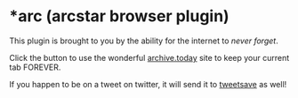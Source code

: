 \*arc (arcstar browser plugin)
=====================================================

This plugin is brought to you by the ability for the internet to _never_
_forget_. 

Click the button to use the wonderful
[archive.today](http://archive.today) site to keep your current tab
FOREVER. 

If you happen to be on a tweet on twitter, it will send it to
[tweetsave](http://tweetsave.com/)
as well!
